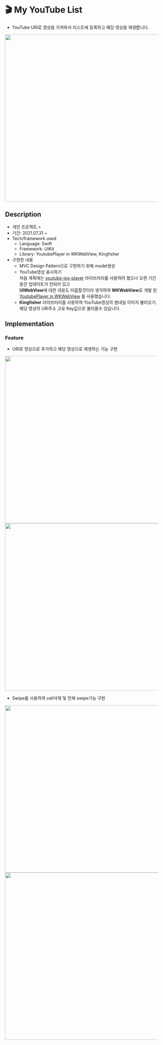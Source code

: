 # 🎬 My YouTube List 

* YouTube URl로 영상을 가져와서 리스트에 등록하고 해당 영상을 재생합니다.   
   
<img src="https://user-images.githubusercontent.com/59474775/128149152-22a31a76-9cde-4b18-827a-b1c98601d9e2.png" height=550 >   
   
## Description   
   
* 개인 프로젝트 >
* 기간: 2021.07.31 ~  
* Tech/framework used
  * Language: Swift
  * Framework: UIKit   
  * Library: YoutubePlayer in WKWebView, Kingfisher
* 구현한 내용
  * MVC Design Pattern으로 구현하기 위해 model생성 
  * YouTube영상 표시하기      
    처음 계획에는 [youtube-ios-player](https://github.com/youtube/youtube-ios-player-helper) 라이브러리를 사용하려 했으나 오랜 기간동안 업데이트가
    안되어 있고   
    **UIWebView**에 대한 대응도 미흡할것이라 생각하여 **WKWebView**로 개발 된 [YoutubePlayer in WKWebView](https://github.com/hmhv/YoutubePlayer-in-WKWebView) 를 
    사용했습니다.
  * **Kingfisher** 라이브러리를 사용하여 YouTube영상의 썸네일 이미지 불러오기.  
    해당 영상의 URl주소 고유 Key값으로 불러올수 있습니다. 
    

## Implementation  
   
### Feature   
* URl로 영상으로 추가하고 해당 영상으로 재생하는 기능 구현   

<img src="https://user-images.githubusercontent.com/59474775/128144520-c5e3049f-031c-4632-9b11-033a79dfd345.gif" height=550 >  <img src="https://user-images.githubusercontent.com/59474775/128151240-640804d4-a346-478a-ad6d-5c513cb9f641.gif" height=550 >   

* Swipe를 사용하여 cell삭제 및 전체 swipe기능 구현
   
<img src="https://user-images.githubusercontent.com/59474775/128155675-bfb73b0f-19b9-4e70-8260-89207abe8d93.gif" height=550 >  <img src="https://user-images.githubusercontent.com/59474775/128156047-1fb85143-66f2-4408-8d5b-2ecec636605f.gif" height=550 >

